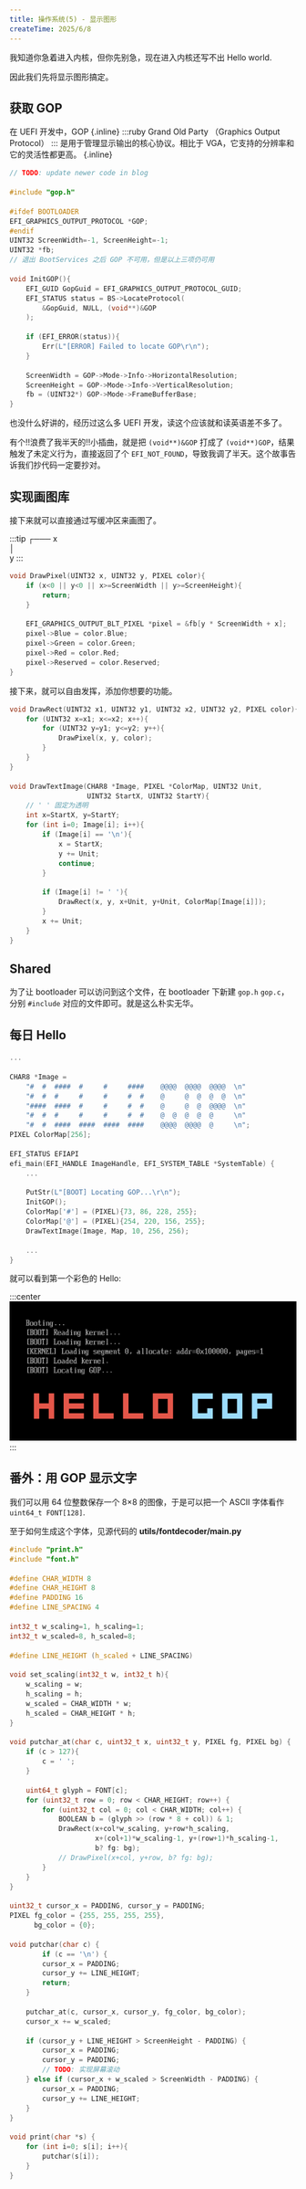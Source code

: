 ```yaml
---
title: 操作系统(5) - 显示图形
createTime: 2025/6/8
---
```


我知道你急着进入内核，但你先别急，现在进入内核还写不出 Hello world.

因此我们先将显示图形搞定。

## 获取 GOP

在 UEFI 开发中，GOP {.inline}
:::ruby Grand Old Party
（Graphics Output Protocol）
:::
是用于管理显示输出的核心协议。相比于 VGA，它支持的分辨率和它的灵活性都更高。 {.inline}

```c title="src/shared/graphics/gop.c"
// TODO: update newer code in blog

#include "gop.h"

#ifdef BOOTLOADER
EFI_GRAPHICS_OUTPUT_PROTOCOL *GOP;
#endif
UINT32 ScreenWidth=-1, ScreenHeight=-1;
UINT32 *fb;
// 退出 BootServices 之后 GOP 不可用，但是以上三项仍可用

void InitGOP(){
    EFI_GUID GopGuid = EFI_GRAPHICS_OUTPUT_PROTOCOL_GUID;
    EFI_STATUS status = BS->LocateProtocol(
        &GopGuid, NULL, (void**)&GOP
    );

    if (EFI_ERROR(status)){
        Err(L"[ERROR] Failed to locate GOP\r\n");
    }

    ScreenWidth = GOP->Mode->Info->HorizontalResolution;
    ScreenHeight = GOP->Mode->Info->VerticalResolution;
    fb = (UINT32*) GOP->Mode->FrameBufferBase;
}
```

也没什么好讲的，经历过这么多 UEFI 开发，读这个应该就和读英语差不多了。

有个!!浪费了我半天的!!小插曲，就是把 `(void**)&GOP` 打成了 `(void**)GOP`，结果触发了未定义行为，直接返回了个 `EFI_NOT_FOUND`，导致我调了半天。这个故事告诉我们抄代码一定要抄对。

## 实现画图库

接下来就可以直接通过写缓冲区来画图了。

:::tip
┌─── x  
│  
y
:::

```c
void DrawPixel(UINT32 x, UINT32 y, PIXEL color){
    if (x<0 || y<0 || x>=ScreenWidth || y>=ScreenHeight){
        return;
    }

    EFI_GRAPHICS_OUTPUT_BLT_PIXEL *pixel = &fb[y * ScreenWidth + x];
    pixel->Blue = color.Blue;
    pixel->Green = color.Green;
    pixel->Red = color.Red;
    pixel->Reserved = color.Reserved;
}
```

接下来，就可以自由发挥，添加你想要的功能。

```c
void DrawRect(UINT32 x1, UINT32 y1, UINT32 x2, UINT32 y2, PIXEL color){
    for (UINT32 x=x1; x<=x2; x++){
        for (UINT32 y=y1; y<=y2; y++){
            DrawPixel(x, y, color);
        }
    }
}

void DrawTextImage(CHAR8 *Image, PIXEL *ColorMap, UINT32 Unit, 
                   UINT32 StartX, UINT32 StartY){
    // ' ' 固定为透明
    int x=StartX, y=StartY;
    for (int i=0; Image[i]; i++){
        if (Image[i] == '\n'){
            x = StartX;
            y += Unit;
            continue;
        }
        
        if (Image[i] != ' '){
            DrawRect(x, y, x+Unit, y+Unit, ColorMap[Image[i]]);
        }
        x += Unit;
    }
}
```

## Shared

为了让 bootloader 可以访问到这个文件，在 bootloader 下新建 `gop.h` `gop.c`，分别 `#include` 对应的文件即可。就是这么朴实无华。

## 每日 Hello

```c title="src/bootloader/ootloader.c"
...

CHAR8 *Image = 
    "#  #  ####  #     #     ####    @@@@  @@@@  @@@@  \n"
    "#  #  #     #     #     #  #    @     @  @  @  @  \n"
    "####  ####  #     #     #  #    @     @  @  @@@@  \n"
    "#  #  #     #     #     #  #    @  @  @  @  @     \n"
    "#  #  ####  ####  ####  ####    @@@@  @@@@  @     \n";
PIXEL ColorMap[256];

EFI_STATUS EFIAPI 
efi_main(EFI_HANDLE ImageHandle, EFI_SYSTEM_TABLE *SystemTable) {
    ...

    PutStr(L"[BOOT] Locating GOP...\r\n");
    InitGOP();
    ColorMap['#'] = (PIXEL){73, 86, 228, 255};
    ColorMap['@'] = (PIXEL){254, 220, 156, 255};
    DrawTextImage(Image, Map, 10, 256, 256);

    ...
}

```

就可以看到第一个彩色的 Hello:

:::center
![](OS-05-GOP/output.png)
:::

## 番外：用 GOP 显示文字

我们可以用 64 位整数保存一个 8×8 的图像，于是可以把一个 ASCII 字体看作 `uint64_t FONT[128]`.

至于如何生成这个字体，见源代码的 **utils/fontdecoder/main.py**

```c title="print.c"
#include "print.h"
#include "font.h"

#define CHAR_WIDTH 8
#define CHAR_HEIGHT 8
#define PADDING 16
#define LINE_SPACING 4

int32_t w_scaling=1, h_scaling=1;
int32_t w_scaled=8, h_scaled=8;

#define LINE_HEIGHT (h_scaled + LINE_SPACING)

void set_scaling(int32_t w, int32_t h){
    w_scaling = w;
    h_scaling = h;
    w_scaled = CHAR_WIDTH * w;
    h_scaled = CHAR_HEIGHT * h;
}

void putchar_at(char c, uint32_t x, uint32_t y, PIXEL fg, PIXEL bg) {
    if (c > 127){
        c = ' ';
    }

    uint64_t glyph = FONT[c];
    for (uint32_t row = 0; row < CHAR_HEIGHT; row++) {
        for (uint32_t col = 0; col < CHAR_WIDTH; col++) {
            BOOLEAN b = (glyph >> (row * 8 + col)) & 1;
            DrawRect(x+col*w_scaling, y+row*h_scaling,
                     x+(col+1)*w_scaling-1, y+(row+1)*h_scaling-1,
                     b? fg: bg);
            // DrawPixel(x+col, y+row, b? fg: bg);
        }
    }
}

uint32_t cursor_x = PADDING, cursor_y = PADDING;
PIXEL fg_color = {255, 255, 255, 255},
      bg_color = {0};

void putchar(char c) {
        if (c == '\n') {
        cursor_x = PADDING;
        cursor_y += LINE_HEIGHT;
        return;
    }

    putchar_at(c, cursor_x, cursor_y, fg_color, bg_color);
    cursor_x += w_scaled;

    if (cursor_y + LINE_HEIGHT > ScreenHeight - PADDING) {
        cursor_x = PADDING;
        cursor_y = PADDING;
        // TODO: 实现屏幕滚动
    } else if (cursor_x + w_scaled > ScreenWidth - PADDING) {
        cursor_x = PADDING;
        cursor_y += LINE_HEIGHT;
    }
}

void print(char *s) {
    for (int i=0; s[i]; i++){
        putchar(s[i]);
    }
}
```
